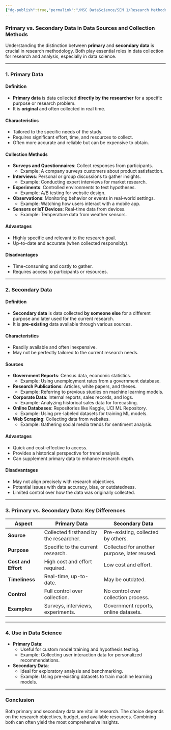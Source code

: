 ```yaml
---
{"dg-publish":true,"permalink":"/MSC DataScience/SEM 1/Research Methodology/2A. Primary & Secondary Data Collection/","title":"Primary & Secondary Data Collection","tags":["Types-of-research","Research-methodology"],"created":"2025-01-10T17:43:02.000+05:30"}
---
```



### **Primary vs. Secondary Data in Data Sources and Collection Methods**

Understanding the distinction between **primary** and **secondary data** is crucial in research methodology. Both play essential roles in data collection for research and analysis, especially in data science.

---

### **1. Primary Data**

#### **Definition**

- **Primary data** is data collected **directly by the researcher** for a specific purpose or research problem.
- It is **original** and often collected in real time.

#### **Characteristics**

- Tailored to the specific needs of the study.
- Requires significant effort, time, and resources to collect.
- Often more accurate and reliable but can be expensive to obtain.

#### **Collection Methods**

- **Surveys and Questionnaires**: Collect responses from participants.
    - Example: A company surveys customers about product satisfaction.
- **Interviews**: Personal or group discussions to gather insights.
    - Example: Conducting expert interviews for market research.
- **Experiments**: Controlled environments to test hypotheses.
    - Example: A/B testing for website design.
- **Observations**: Monitoring behavior or events in real-world settings.
    - Example: Watching how users interact with a mobile app.
- **Sensors or IoT Devices**: Real-time data from devices.
    - Example: Temperature data from weather sensors.

#### **Advantages**

- Highly specific and relevant to the research goal.
- Up-to-date and accurate (when collected responsibly).

#### **Disadvantages**

- Time-consuming and costly to gather.
- Requires access to participants or resources.

---

### **2. Secondary Data**

#### **Definition**

- **Secondary data** is data collected **by someone else** for a different purpose and later used for the current research.
- It is **pre-existing** data available through various sources.

#### **Characteristics**

- Readily available and often inexpensive.
- May not be perfectly tailored to the current research needs.

#### **Sources**

- **Government Reports**: Census data, economic statistics.
    - Example: Using unemployment rates from a government database.
- **Research Publications**: Articles, white papers, and theses.
    - Example: Referring to previous studies on machine learning models.
- **Corporate Data**: Internal reports, sales records, and logs.
    - Example: Analyzing historical sales data for forecasting.
- **Online Databases**: Repositories like Kaggle, UCI ML Repository.
    - Example: Using pre-labeled datasets for training ML models.
- **Web Scraping**: Collecting data from websites.
    - Example: Gathering social media trends for sentiment analysis.

#### **Advantages**

- Quick and cost-effective to access.
- Provides a historical perspective for trend analysis.
- Can supplement primary data to enhance research depth.

#### **Disadvantages**

- May not align precisely with research objectives.
- Potential issues with data accuracy, bias, or outdatedness.
- Limited control over how the data was originally collected.

---

### **3. Primary vs. Secondary Data: Key Differences**

| **Aspect**          | **Primary Data**                       | **Secondary Data**                           |
| ------------------- | -------------------------------------- | -------------------------------------------- |
| **Source**          | Collected firsthand by the researcher. | Pre-existing, collected by others.           |
| **Purpose**         | Specific to the current research.      | Collected for another purpose, later reused. |
| **Cost and Effort** | High cost and effort required.         | Low cost and effort.                         |
| **Timeliness**      | Real-time, up-to-date.                 | May be outdated.                             |
| **Control**         | Full control over collection.          | No control over collection process.          |
| **Examples**        | Surveys, interviews, experiments.      | Government reports, online datasets.         |

---

### **4. Use in Data Science**

- **Primary Data**:
    - Useful for custom model training and hypothesis testing.
    - Example: Collecting user interaction data for personalized recommendations.
- **Secondary Data**:
    - Ideal for exploratory analysis and benchmarking.
    - Example: Using pre-existing datasets to train machine learning models.

---

### **Conclusion**

Both primary and secondary data are vital in research. The choice depends on the research objectives, budget, and available resources. Combining both can often yield the most comprehensive insights.